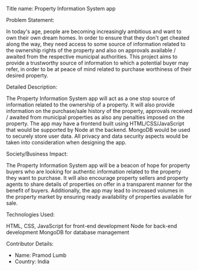 Title name: Property Information System app

Problem Statement: 

In today's age, people are becoming increasingly ambitious and want to own their own dream homes. In order to ensure that they don't get cheated along the way, they need access to some source of information related to the ownership rights of the property and also on approvals available / awaited from the respective municipal authorities. This project aims to provide a trustworthy source of information to which a potential buyer may refer, in order to be at peace of mind related to purchase worthiness of their desired property.

Detailed Description:

The Property Information System app will act as a one stop source of information related to the ownership of a property. It will also provide information on the purchase/sale history of the property, approvals received / awaited from municipal properties as also any penalties imposed on the property. The app may have a frontend built using HTML/CSS/JavaScript that would be supported by Node at the backend. MongoDB would be used to securely store user data. All privacy and data security aspects would be taken into consideration when designing the app.

Society/Business Impact:

The Property Information System app will be a beacon of hope for property buyers who are looking for authentic information related to the property they want to purchase. It will also encourage property sellers and property agents to share details of properties on offer in a transparent manner for the benefit of buyers. Additionally, the app may lead to increased volumes in the property market by ensuring ready availability of properties available for sale.

Technologies Used:

HTML, CSS, JavaScript for front-end development
Node for back-end development
MongoDB for database management

Contributor Details:
- Name: Pramod Lumb
- Country: India
